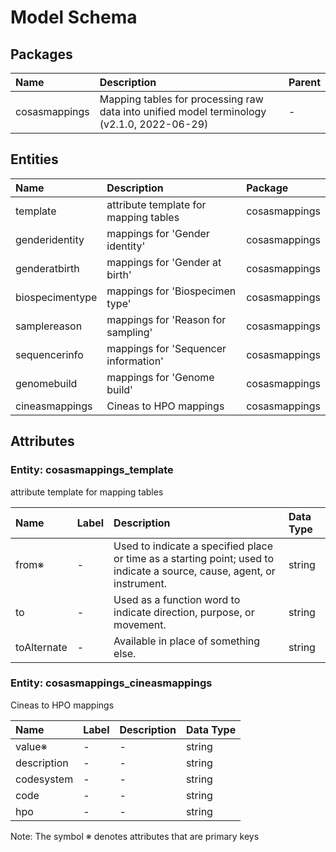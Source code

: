 # Model Schema

## Packages

| Name | Description | Parent |
|:---- |:-----------|:------|
| cosasmappings | Mapping tables for processing raw data into unified model terminology (v2.1.0, 2022-06-29) | - |

## Entities

| Name | Description | Package |
|:---- |:-----------|:-------|
| template | attribute template for mapping tables | cosasmappings |
| genderidentity | mappings for 'Gender identity' | cosasmappings |
| genderatbirth | mappings for 'Gender at birth' | cosasmappings |
| biospecimentype | mappings for 'Biospecimen type' | cosasmappings |
| samplereason | mappings for 'Reason for sampling' | cosasmappings |
| sequencerinfo | mappings for 'Sequencer information' | cosasmappings |
| genomebuild | mappings for 'Genome build' | cosasmappings |
| cineasmappings | Cineas to HPO mappings | cosasmappings |

## Attributes

### Entity: cosasmappings_template

attribute template for mapping tables

| Name | Label | Description | Data Type |
|:---- |:-----|:-----------|:---------|
| from&#8251; | - | Used to indicate a specified place or time as a starting point; used to indicate a source, cause, agent, or instrument. | string |
| to | - | Used as a function word to indicate direction, purpose, or movement. | string |
| toAlternate | - | Available in place of something else. | string |

### Entity: cosasmappings_cineasmappings

Cineas to HPO mappings

| Name | Label | Description | Data Type |
|:---- |:-----|:-----------|:---------|
| value&#8251; | - | - | string |
| description | - | - | string |
| codesystem | - | - | string |
| code | - | - | string |
| hpo | - | - | string |

Note: The symbol &#8251; denotes attributes that are primary keys

